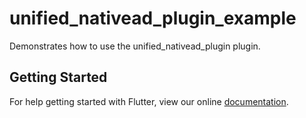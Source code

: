 # unified_nativead_plugin_example

Demonstrates how to use the unified_nativead_plugin plugin.

## Getting Started

For help getting started with Flutter, view our online
[documentation](https://flutter.io/).
